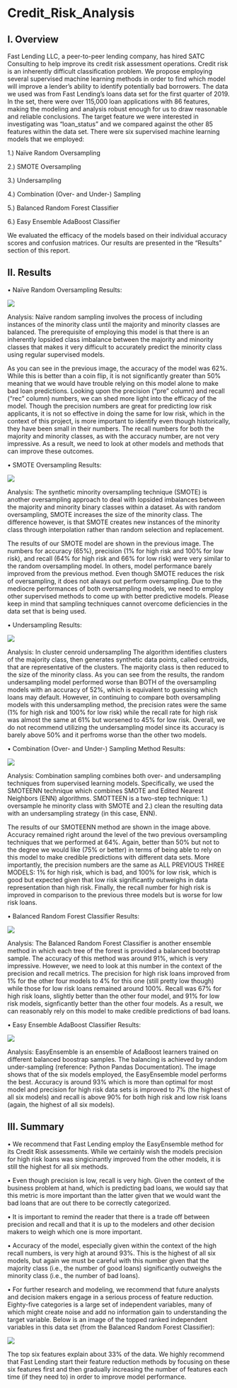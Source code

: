 # Credit_Risk_Analysis

## I.	Overview

Fast Lending LLC, a peer-to-peer lending company, has hired SATC Consulting to help improve its credit risk assessment operations. Credit risk is an inherently difficult classification problem. We propose employing several supervised machine learning methods in order to find which model will improve a lender’s ability to identify potentially bad borrowers. The data we used was from Fast Lending’s loans data set for the first quarter of 2019. In the set, there were over 115,000 loan applications with 86 features, making the modeling and analysis robust enough for us to draw reasonable and reliable conclusions. The target feature we were interested in investigating was “loan_status” and we compared against the other 85 features within the data set. There were six supervised machine learning models that we employed:

1.)	Naïve Random Oversampling

2.)	SMOTE Oversampling

3.)	Undersampling

4.)	Combination (Over- and Under-) Sampling

5.)	Balanced Random Forest Classifier

6.)	Easy Ensemble AdaBoost Classifier

We evaluated the efficacy of the models based on their individual accuracy scores and confusion matrices. Our results are presented in the “Results” section of this report.

## II.	Results
•	Naïve Random Oversampling Results: 

<img src="linear_regression_salary/Resources/Naive_Random_Oversampling.png">

Analysis: Naïve random sampling involves the process of including instances of the minority class until the majority and minority classes are balanced. The prerequisite of employing this model is that there is an inherently lopsided class imbalance between the majority and minority classes that makes it very difficult to accurately predict the minority class using regular supervised models. 

As you can see in the previous image, the accuracy of the model was 62%. While this is better than a coin flip, it is not significantly greater than 50% meaning that we would have trouble relying on this model alone to make bad loan predictions. Looking upon the precision (“pre” column) and recall (“rec” column) numbers, we can shed more light into the efficacy of the model. Though the precision numbers are great for predicting low risk applicants, it is not so effective in doing the same for low risk, which in the context of this project, is more important to identify even though historically, they have been small in their numbers. The recall numbers for both the majority and minority classes, as with the accuracy number, are not very impressive. As a result, we need to look at other models and methods that can improve these outcomes.


•	SMOTE Oversampling Results:

<img src="linear_regression_salary/Resources/SMOTE_Oversampling.png">

Analysis: The synthetic minority oversampling technique (SMOTE) is another oversampling approach to deal with lopsided imbalances between the majority and minority binary classes within a dataset. As with random oversampling, SMOTE increases the size of the minority class. The difference however, is that SMOTE creates new instances of the minority class through interpolation rather than random selection and replacement. 

The results of our SMOTE model are shown in the previous image. The numbers for accuracy (65%), precision (1% for high risk and 100% for low risk), and recall (64% for high risk and 66% for low risk) were very similar to the random oversampling model. In others, model performance barely improved from the previous method. Even though SMOTE reduces the risk of oversampling, it does not always out perform oversampling. Due to the mediocre performances of both oversampling models, we need to employ other supervised methods to come up with better predictive models. Please keep in mind that sampling techniques cannot overcome deficiencies in the data set that is being used.

•	Undersampling Results:

<img src="linear_regression_salary/Resources/Undersampling.png">
 
Analysis: In cluster cenroid undersampling The algorithm identifies clusters of the majority class, then generates synthetic data points, called centroids, that are representative of the clusters. The majority class is then reduced to the size of the minority class. As you can see from the results, the random undersampling model performed worse than BOTH of the oversampling models with an accuracy of 52%, which is equivalent to guessing which loans may default. However, in continuing to compare both oversampling models with this undersampling method, the precision rates were the same (1% for high risk and 100% for low risk) while the recall rate for high risk was almost the same at 61% but worsened to 45% for low risk. Overall, we do not recommend utilizing the undersampling model since its accuracy is barely above 50% and it perfroms worse than the other two models. 

•	Combination (Over- and Under-) Sampling Method Results: 

<img src="linear_regression_salary/Resources/Combination_Sampling.png">

Analysis: Combination sampling combines both over- and undersampling techniques from supervised learning models. Specifically, we used the SMOTEENN technique which combines SMOTE and Edited Nearest Neighbors (ENN) algorithms. SMOTTEEN is a two-step technique: 1.) oversample he minority class with SMOTE and 2.) clean the resulting data with an undersampling strategy (in this case, ENN). 

The results of our SMOTEENN method are shown in the image above. Accuracy remained right around the level of the two previous oversampling techniques that we performed at 64%. Again, better than 50% but not to the degree we would like (75% or better) in terms of being able to rely on this model to make credible predictions with different data sets. More importantly, the precision numbers are the same as ALL PREVIOUS THREE MODELS: 1% for high risk, which is bad, and 100% for low risk, which is good but expected given that low risk significantly outweighs in data representation than high risk. Finally, the recall number for high risk is improved in comparison to the previous three models but is worse for low risk loans. 

•	Balanced Random Forest Classifier Results:

<img src="linear_regression_salary/Resources/Balanced_Forest_Classifier.png">
		
Analysis: The Balanced Random Forest Classifier is another ensemble method in which each tree of the forest is provided a balanced bootstrap sample. The accuracy of this method was around 91%, which is very impressive. However, we need to look at this number in the context of the precision and recall metrics. The precision for high risk loans improved from 1% for the other four models to 4% for this one (still pretty low though) while those for low risk loans remained around 100%. Recall was 67% for high risk loans, slightly better than the other four model, and 91% for low risk models, signficantly better than the other four models. As a result, we can reasonably rely on this model to make credible predictions of bad loans. 


•	Easy Ensemble AdaBoost Classifier Results:

<img src="linear_regression_salary/Resources/Easy_Ensemble_Classifier.png">

Analysis: EasyEnsemble is an ensemble of AdaBoost learners trained on different balanced boostrap samples. The balancing is achieved by random under-sampling (reference: Python Pandas Documentation). The image shows that of the six models employed, the EasyEnsemble model performs the best. Accuracy is around 93% which is more than optimal for most model and precision for high risk data sets is improved to 7% (the highest of all six models) and recall is above 90% for both high risk and low risk loans (again, the highest of all six models). 


## III.	Summary

•	We recommend that Fast Lending employ the EasyEnsemble method for its Credit Risk assessments. While we certainly wish the models precision for high risk loans was singicinantly improved from the other models, it is still the highest for all six methods. 

•	Even though precision is low, recall is very high. Given the context of the business problem at hand, which is predicting bad loans, we would say that this metric is more important than the latter given that we would want the bad loans that are out there to be correctly categorized. 

•	It is important to remind the reader that there is a trade off between precision and recall and that it is up to the modelers and other decision makers to weigh which one is more important.

•	Accuracy of the model, especially given within the context of the high recall numbers, is very high at around 93%. This is the highest of all six models, but again we must be careful with this number given that the majority class (i.e., the number of good loans) significantly outweighs the minority class (i.e., the number of bad loans). 

•	For further research and modeling, we recommend that future analysts and decision makers engage in a serious process of feature reduction. Eighty-five categories is a large set of independent variables, many of which might create noise and add no information gain to understanding the target variable. Below is an image of the topped ranked independent variables in this data set (from the Balanced Random Forest Classifier):
 
<img src="linear_regression_salary/Resources/Most_Important_Features.png">


The top six features explain about 33% of the data. We highly recommend that Fast Lending start their feature reduction methods by focusing on these six features first and then gradually increasing the number of features each time (if they need to) in order to improve model performance. 
